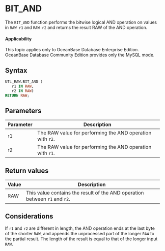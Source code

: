 # BIT_AND

The `BIT_AND` function performs the bitwise logical AND operation on values in `RAW r1` and `RAW r2` and returns the result RAW of the AND operation.

  <main id="notice" >
    <h4>Applicability</h4>
    <p>This topic applies only to OceanBase Database Enterprise Edition. OceanBase Database Community Edition provides only the MySQL mode. </p>
  </main>

## Syntax

```sql
UTL_RAW.BIT_AND (
   r1 IN RAW,
   r2 IN RAW)
RETURN RAW;
```

## Parameters

| **Parameter** | **Description** |
|--------|------------------------|
| r1 | The RAW value for performing the AND operation with `r2`.  |
| r2 | The RAW value for performing the AND operation with `r1`.  |



## Return values

| **Value** | **Description** |
|---------|--------------------------|
| RAW | This value contains the result of the AND operation between `r1` and `r2`.  |




## Considerations

If `r1` and `r2` are different in length, the AND operation ends at the last byte of the shorter `RAW`, and appends the unprocessed part of the longer `RAW` to the partial result. The length of the result is equal to that of the longer input `RAW`.
